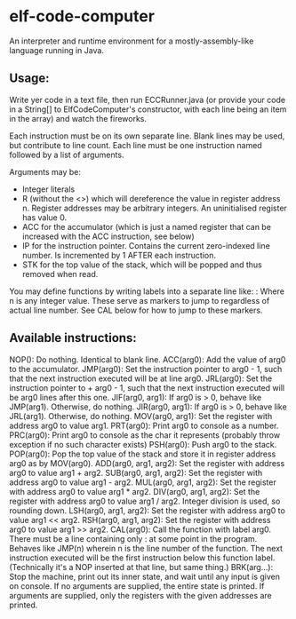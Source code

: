 # elf-code-computer

An interpreter and runtime environment for a mostly-assembly-like language running in Java.

## Usage:

Write yer code in a text file, then run ECCRunner.java (or provide your code in a String[] to ElfCodeComputer's constructor, with each line being an item in the array) and watch the fireworks.

Each instruction must be on its own separate line. Blank lines may be used, but contribute to line count. Each line must be one instruction named followed by a list of arguments.

Arguments may be:

* Integer literals
* R<n> (without the <>) which will dereference the value in register address n. Register addresses may be arbitrary integers. An uninitialised register has value 0.
* ACC for the accumulator (which is just a named register that can be increased with the ACC instruction, see below)
* IP for the instruction pointer. Contains the current zero-indexed line number. Is incremented by 1 AFTER each instruction.
* STK for the top value of the stack, which will be popped and thus removed when read.

You may define functions by writing labels into a separate line like:
  <n>:
Where n is any integer value. These serve as markers to jump to regardless of actual line number. See CAL below for how to jump to these markers.
    
## Available instructions:

NOP(): Do nothing. Identical to blank line.
ACC(arg0): Add the value of arg0 to the accumulator.
JMP(arg0): Set the instruction pointer to arg0 - 1, such that the next instruction executed will be at line arg0.
JRL(arg0): Set the instruction pointer to <current line number> + arg0 - 1, such that the next instruction executed will be arg0 lines after this one.
JIF(arg0, arg1): If arg0 is > 0, behave like JMP(arg1). Otherwise, do nothing.
JIR(arg0, arg1): If arg0 is > 0, behave like JRL(arg1). Otherwise, do nothing.
MOV(arg0, arg1): Set the register with address arg0 to value arg1.
PRT(arg0): Print arg0 to console as a number.
PRC(arg0): Print arg0 to console as the char it represents (probably throw exception if no such character exists)
PSH(arg0): Push arg0 to the stack.
POP(arg0): Pop the top value of the stack and store it in register address arg0 as by MOV(arg0).
ADD(arg0, arg1, arg2): Set the register with address arg0 to value arg1 + arg2.
SUB(arg0, arg1, arg2): Set the register with address arg0 to value arg1 - arg2.
MUL(arg0, arg1, arg2): Set the register with address arg0 to value arg1 * arg2.
DIV(arg0, arg1, arg2): Set the register with address arg0 to value arg1 / arg2. Integer division is used, so rounding down.
LSH(arg0, arg1, arg2): Set the register with address arg0 to value arg1 << arg2.
RSH(arg0, arg1, arg2): Set the register with address arg0 to value arg1 >> arg2.
CAL(arg0): Call the function with label arg0. There must be a line containing only <arg0>: at some point in the program. Behaves like JMP(n) wherein n is the line number of the function. The next instruction executed will be the first instruction below this function label. (Technically it's a NOP inserted at that line, but same thing.)
BRK(arg...): Stop the machine, print out its inner state, and wait until any input is given on console. If no arguments are supplied, the entire state is printed. If arguments are supplied, only the registers with the given addresses are printed.
